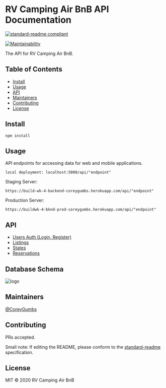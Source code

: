 # RV Camping Air BnB API Documentation

[![standard-readme compliant](https://img.shields.io/badge/standard--readme-OK-green.svg?style=flat-square)](https://github.com/RichardLitt/standard-readme)

[![Maintainability](https://api.codeclimate.com/v1/badges/dbdd4fa65c8b4ea7ef81/maintainability)](https://codeclimate.com/github/BW-RV-AirBNB-1/Back-End/maintainability)

The API for RV Camping Air BnB.

## Table of Contents

- [Install](#install)
- [Usage](#usage)
- [API](#api)
- [Maintainers](#maintainers)
- [Contributing](#contributing)
- [License](#license)

## Install

```.javascript
npm install
```

## Usage

API endpoints for accessing data for web and mobile applications.

```.javascript
local deployment: localhost:5000/api/"endpoint"
```

Staging Server:

```.javascript
https://build-wk-4-backend-coreygumbs.herokuapp.com/api/"endpoint"
```

Production Server:

```.javascript
https://buildwk-4-bknd-prod-coreygumbs.herokuapp.com/api/"endpoint"
```

## API

- [Users Auth (Login, Register)](./documentation/UsersAuth.md)
- [Listings](./documentation/Listings.md)
- [States](./documentation/States.md)
- [Reservations](./documentation/Reservations.md)

## Database Schema

![logo](https://github.com/BW-RV-AirBNB-1/Back-End/documentation/img/databaseschema.png "Database Schema")

## Maintainers

[@CoreyGumbs](https://github.com/CoreyGumbs)

## Contributing

PRs accepted.

Small note: If editing the README, please conform to the [standard-readme](https://github.com/RichardLitt/standard-readme) specification.

## License

MIT © 2020 RV Camping Air BnB
